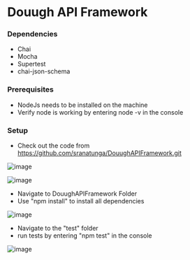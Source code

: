 # Douugh API Framework

### Dependencies
- Chai
- Mocha
- Supertest
- chai-json-schema

### Prerequisites
- NodeJs needs to be installed on the machine
- Verify node is working by entering node -v in the console

### Setup
- Check out the code from https://github.com/sranatunga/DouughAPIFramework.git

![image](https://user-images.githubusercontent.com/88071958/172950825-88a0574c-698a-4e4d-b1c4-73210b110bf0.png)

![image](https://user-images.githubusercontent.com/88071958/172951082-c131af52-c533-4d5a-ad62-94ed59e648e4.png)

- Navigate to DouughAPIFramework Folder
- Use "npm install" to install all dependencies

![image](https://user-images.githubusercontent.com/88071958/172951557-a00d42ef-85fc-4bfc-aec6-3305e6c96df1.png)

- Navigate to the "test" folder
- run tests by entering "npm test" in the console

![image](https://user-images.githubusercontent.com/88071958/172951668-644458f4-b5cd-484a-89c5-dc1a4bd35e24.png)
